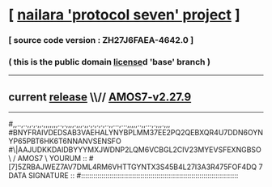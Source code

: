 
# [ [nailara 'protocol seven' project](http://nailara.network/) ]

### [ source code version : ZH27J6FAEA-4642.0 ]

### ( this is the public domain [license](../license)d 'base' branch )
---
## current [release](https://github.com/nailara-technologies/protocol-7/releases) \\\\// [AMOS7-v2.27.9](https://github.com/nailara-technologies/protocol-7/releases/tag/AMOS7-v2.27.9)
---

#,,..,..,,.,.,,.,,,,,,,..,.,,,,.,,,.,,.,.,.,.,..,,...,...,,,,,..,,...,.,,,.,,,
#BNYFRAIVDEDSAB3VAEHALYNYBPLMM37EE2PQ2QEBXQR4U7DDN6OYNYP65PBT6HK6T6NNANVSENSFO
#\\\|AAJUDKKDAIDBYYYMXJWDNP2LQM6VCBGL2CIV23MYEVSFEXNGBSO \ / AMOS7 \ YOURUM ::
#\[7]5ZRBAJWEZ7AV7DML4RM6VHTTGYNTX3S45B4L27I3A3R475FOF4DQ 7  DATA SIGNATURE ::
#:::::::::::::::::::::::::::::::::::::::::::::::::::::::::::::::::::::::::::::
